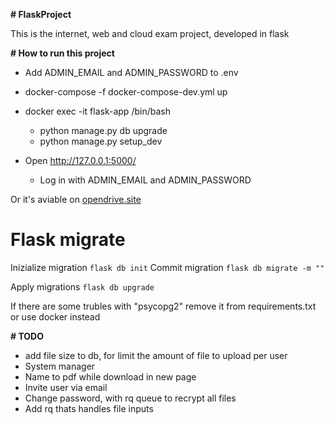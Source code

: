**# FlaskProject**

This is the internet, web and cloud exam project, developed in flask

**# How to run this project**

- Add ADMIN_EMAIL and ADMIN_PASSWORD to .env
- docker-compose -f docker-compose-dev.yml up 

- docker exec -it flask-app /bin/bash
  - python manage.py db upgrade
  - python manage.py setup_dev
- Open http://127.0.0.1:5000/
  - Log in with ADMIN_EMAIL and ADMIN_PASSWORD

Or it's aviable on [opendrive.site](https://opendrive.site/ "Site homepage")
# Flask migrate

Inizialize migration `flask db init`
Commit migration `flask db migrate -m ""`

Apply migrations `flask db upgrade`

If there are some trubles with "psycopg2" remove it from requirements.txt or use docker instead

**# TODO**

- add file size to db, for limit the amount of file to upload per user
- System manager
- Name to pdf while download in new page
- Invite user via email
- Change password, with rq queue to recrypt all files
- Add rq thats handles file inputs
